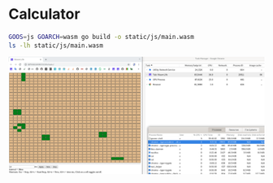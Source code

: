 # Calculator

```sh
GOOS=js GOARCH=wasm go build -o static/js/main.wasm
ls -lh static/js/main.wasm
```

<img src="Wasm-Life.png">
